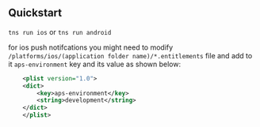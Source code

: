 ## Quickstart

`tns run ios` or `tns run android`

for ios push notifcations you might need to modify
`/platforms/ios/(application folder name)/*.entitlements` file and add to it
`aps-environment` key and its value as shown below:

``` xml
 	<plist version="1.0">
 	<dict>
 		<key>aps-environment</key>
 		<string>development</string>
 	</dict>
 	</plist>
```

